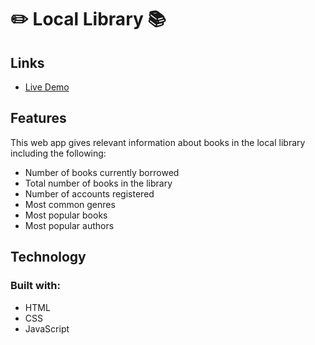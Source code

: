 # ✏️ Local Library 📚

## Links
* [Live Demo](https://levijmason.github.io/Local-Library/)


## Features

This web app gives relevant information about books in the local library including the following:

* Number of books currently borrowed
* Total number of books in the library
* Number of accounts registered
* Most common genres
* Most popular books
* Most popular authors


## Technology

### Built with:
* HTML
* CSS
* JavaScript
